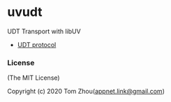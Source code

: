 # uvudt
UDT Transport with libUV

* [UDT protocol](https://udt.sourceforge.io/index.html)

### License
(The MIT License)

Copyright (c) 2020 Tom Zhou(appnet.link@gmail.com)
